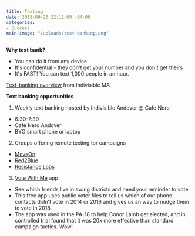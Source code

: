 ```yaml
---
title: Texting
date: 2018-09-26 22:11:00 -04:00
categories:
- Success
main-image: "/uploads/text-banking.png"
---
```


**Why text bank?**
* You can do it from any device
* It's confidential - they don't get your number and you don't get theirs
* It's FAST! You can text 1,000 people in an hour.

[Text-banking overview](https://www.indivisible-ma.org/training-texting) from Indivisible MA

**Text banking opportunities**

1. Weekly text banking hosted by Indivisible Andover @ Cafe Nero
* 6:30-7:30
* Cafe Nero Andover
* BYO smart phone or laptop

2. Groups offering remote texting for campaigns
* [MoveOn](https://bit.ly/2Iu0Wsa)
* [Red2Blue](https://red2blue.org/texting/)
* [Resistance Labs](https://resistancelabs.com/volunteer)

3. [Vote With Me](https://votewithme.us/) app
* See which friends live in swing districts and need your reminder to vote
* This free app uses public voter files to tell us which of our phone contacts didn't vote in 2014 or 2016 and gives us an way to nudge them to vote in 2018.
* The app was used in the PA-18 to help Conor Lamb get elected, and in controlled trial found that it was 20x more effective than standard campaign tactics. Wow!
